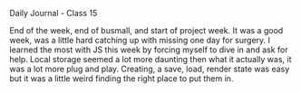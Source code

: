 Daily Journal - Class 15

End of the week, end of busmall, and start of project week. It was a good week, was a little hard catching up with missing one day for surgery. I learned the most with JS this week by forcing myself to dive in and ask for help. Local storage seemed a lot more daunting then what it actually was, it was a lot more plug and play. Creating, a save, load, render state was easy but it was a little weird finding the right place to put them in.
